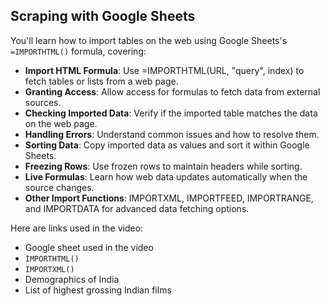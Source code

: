 ## Scraping with Google Sheets

[](https://youtu.be/eYQEk7XJM7s)

You'll learn how to import tables on the web using Google Sheets's `=IMPORTHTML()` formula, covering:

- **Import HTML Formula**: Use =IMPORTHTML(URL, "query", index) to fetch tables or lists from a web page.
- **Granting Access**: Allow access for formulas to fetch data from external sources.
- **Checking Imported Data**: Verify if the imported table matches the data on the web page.
- **Handling Errors**: Understand common issues and how to resolve them.
- **Sorting Data**: Copy imported data as values and sort it within Google Sheets.
- **Freezing Rows**: Use frozen rows to maintain headers while sorting.
- **Live Formulas**: Learn how web data updates automatically when the source changes.
- **Other Import Functions**: IMPORTXML, IMPORTFEED, IMPORTRANGE, and IMPORTDATA for advanced data fetching options.

Here are links used in the video:

- Google sheet used in the video
- `IMPORTHTML()`
- `IMPORTXML()`
- Demographics of India
- List of highest grossing Indian films